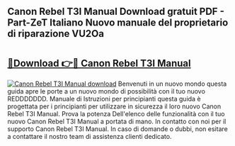 ## Canon Rebel T3I Manual Download gratuit PDF - Part-ZeT Italiano Nuovo manuale del proprietario di riparazione VU2Oa

# <h2><a href="http://dfeqhi7.blite.top/?on=Canon+Rebel+T3I+Manual">🔗Download 👉🔴 Canon Rebel T3I Manual</a></h2>

[![Canon Rebel T3I Manual download](https://i.imgur.com/lujVjoI.png)](http://dfeqhi7.blite.top/?on=Canon+Rebel+T3I+Manual)
Benvenuti in un nuovo mondo questa guida apre le porte a un nuovo mondo di possibilità con il tuo nuovo REDDDDDDD. Manuale di Istruzioni per principianti questa guida è progettata per i principianti per utilizzare in sicurezza il loro nuovo Canon Rebel T3I Manual. Prova la potenza Dell'elenco delle funzionalità con il tuo nuovo Canon Rebel T3I Manual a portata di mano. In contatto con noi per il supporto Canon Rebel T3I Manual. In caso di domande o dubbi, non esitare a contattare il nostro team di assistenza clienti dedicato.
